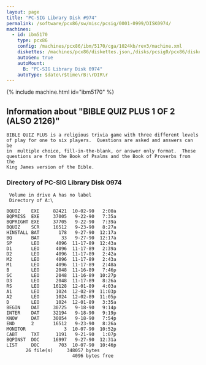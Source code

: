 ```yaml
---
layout: page
title: "PC-SIG Library Disk #974"
permalink: /software/pcx86/sw/misc/pcsig/0001-0999/DISK0974/
machines:
  - id: ibm5170
    type: pcx86
    config: /machines/pcx86/ibm/5170/cga/1024kb/rev3/machine.xml
    diskettes: /machines/pcx86/diskettes.json,/disks/pcsig0/pcx86/diskettes.json
    autoGen: true
    autoMount:
      B: "PC-SIG Library Disk 0974"
    autoType: $date\r$time\rB:\rDIR\r
---
```


{% include machine.html id="ibm5170" %}

## Information about "BIBLE QUIZ PLUS 1 OF 2 (ALSO 2126)"

    BIBLE QUIZ PLUS is a religious trivia game with three different levels
    of play for one to six players.  Questions are asked and answers can be
    in  multiple choice, fill-in-the-blank, or answer only format.  These
    questions are from the Book of Psalms and the Book of Proverbs from the
    King James version of the Bible.

### Directory of PC-SIG Library Disk 0974

     Volume in drive A has no label
     Directory of A:\

    BQUIZ    EXE     82421  10-02-90   2:00a
    BQPMISS  EXE     37005   9-22-90   7:35a
    BQPRIGHT EXE     37705   9-22-90   7:39a
    BQUIZ    SCR     16512   9-23-90   8:27a
    HINSTALL BAT       178   9-27-90  12:17a
    BQ       BAT        33   9-27-90  12:17a
    SP       LEO      4096  11-17-89  12:43a
    D1       LEO      4096  11-17-89   2:39a
    D2       LEO      4096  11-17-89   2:42a
    M2       LEO      4096  11-17-89   2:43a
    M1       LEO      4096  11-17-89   2:48a
    B        LEO      2048  11-16-89   7:46p
    SC       LEO      2048  11-16-89  10:27p
    D3       LEO      2048  11-17-89   8:26a
    RS       LEO     16128  12-01-89   4:03a
    A1       LEO      1024  12-02-89  11:03p
    A2       LEO      1024  12-02-89  11:05p
    D        LEO      1024  12-01-89   3:35a
    BEGIN    DAT     30725   9-18-90   9:14p
    INTER    DAT     32194   9-18-90   9:19p
    KNOW     DAT     30054   9-18-90   7:54p
    END      2       16512   9-23-90   8:26a
    MONITOR              3  10-07-90  10:52p
    CABT     TXT      1191   9-21-90   1:07p
    BQPINST  DOC     16997   9-27-90  12:31a
    LIST     DOC       703  10-07-90  10:46p
           26 file(s)     348057 bytes
                            4096 bytes free
